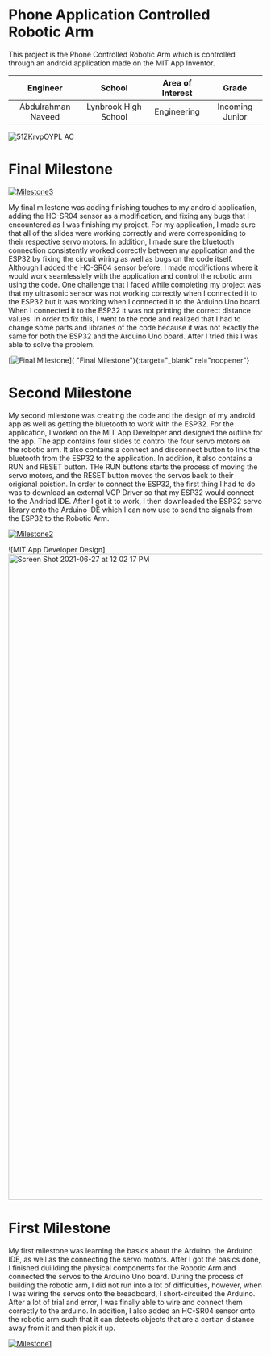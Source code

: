 ﻿# Phone Application Controlled Robotic Arm
This project is the Phone Controlled Robotic Arm which is controlled through an android application made on the MIT App Inventor.

| **Engineer** | **School** | **Area of Interest** | **Grade** |
|:--:|:--:|:--:|:--:|
| Abdulrahman Naveed | Lynbrook High School |  Engineering | Incoming Junior |


![51ZKrvpOYPL _AC_](https://user-images.githubusercontent.com/86128712/125549916-4b7ece2d-1b52-4384-a593-e61b0abe1878.jpg)
  
# Final Milestone

[![Milestone3](https://res.cloudinary.com/marcomontalbano/image/upload/v1626241574/video_to_markdown/images/youtube--H8Z_oucKwi8-c05b58ac6eb4c4700831b2b3070cd403.jpg)](https://youtu.be/H8Z_oucKwi8 "Milestone3")

My final milestone was adding finishing touches to my android application, adding the HC-SR04 sensor as a modification, and fixing any bugs that I encountered as I was finishing my project. For my application, I made sure that all of the slides were working correctly and were corresponiding to their respective servo motors. In addition, I made sure the bluetooth connection consistently worked correctly between my application and the ESP32 by fixing the circuit wiring as well as bugs on the code itself. Although I added the HC-SR04 sensor before, I made modifictions where it would work seamlesslely with the application and control the robotic arm using the code. One challenge that I faced while completing my project was that my ultrasonic sensor was not working correctly when I connected it to the ESP32 but it was working when I connected it to the Arduino Uno board. When I connected it to the ESP32 it was not printing the correct distance values. In order to fix this, I went to the code and realized that I had to change some parts and libraries of the code because it was not exactly the same for both the ESP32 and the Arduino Uno board. After I tried this I was able to solve the problem.


[![Final Milestone]( )]( "Final Milestone"){:target="_blank" rel="noopener"}

# Second Milestone

My second milestone was creating the code and the design of my android app as well as getting the bluetooth to work with the ESP32. For the application, I worked on the MIT App Developer and designed the outline for the app. The app contains four slides to control the four servo motors on the robotic arm. It also contains a connect and disconnect button to link the bluetooth from the ESP32 to the application. In addition, it also contains a RUN and RESET button. THe RUN buttons starts the process of moving the servo motors, and the RESET button moves the servos back to their origional poistion. In order to connect the ESP32, the first thing I had to do was to download an external VCP Driver so that my ESP32 would connect to the Andriod IDE. After I got it to work, I then downloaded the ESP32 servo library onto the Arduino IDE which I can now use to send the signals from the ESP32 to the Robotic Arm.

[![Milestone2](https://res.cloudinary.com/marcomontalbano/image/upload/v1626241940/video_to_markdown/images/youtube--dsRG7XeRAvc-c05b58ac6eb4c4700831b2b3070cd403.jpg)](https://youtu.be/dsRG7XeRAvc "Milestone2")

![MIT App Developer Design]<img width="1280" alt="Screen Shot 2021-06-27 at 12 02 17 PM" src="https://user-images.githubusercontent.com/86128712/125555403-42919ea2-8cc8-4965-a0a4-f29955a83c1b.png">


# First Milestone

My first milestone was learning the basics about the Arduino, the Arduino IDE, as well as the connecting the servo motors. After I got the basics done, I finished duiilding the physical components for the Robotic Arm and connected the servos to the Arduino Uno board. During the process of building the robotic arm, I did not run into a lot of difficulties, however, when I was wiring the servos onto the breadboard, I short-circuited the Arduino. After a lot of trial and error, I was finally able to wire and connect them correctly to the arduino. In addition, I also added an HC-SR04 sensor onto the robotic arm such that it can detects objects that are a certian distance away from it and then pick it up.   

[![Milestone1](https://res.cloudinary.com/marcomontalbano/image/upload/v1626242209/video_to_markdown/images/youtube--PHHgylYHB78-c05b58ac6eb4c4700831b2b3070cd403.jpg)](https://youtu.be/PHHgylYHB78 "Milestone1")
